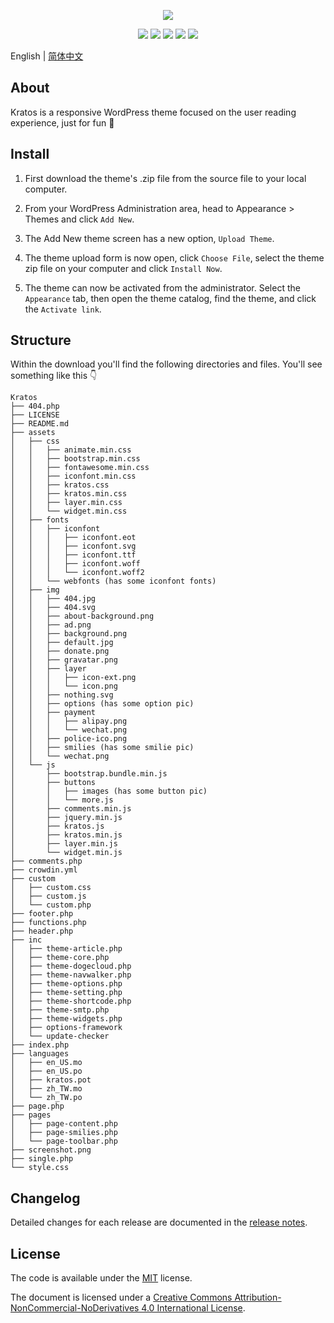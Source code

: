 <p align="center">
<img src="https://cdn.jsdelivr.net/gh/vtrois/kratos@3.2.4/assets/img/options/about.png">
</p>

<p align="center">
<img src="https://img.shields.io/badge/php-%3E%3D7.0.0-blue">
<img src="https://img.shields.io/badge/wordpress-v5.7%20tested-%234c1">
<a href="https://vtrois.crowdin.com/kratos" target="_blank"><img src="https://badges.crowdin.net/e/f1d1a7eaa6af337dba7aa4a39b28e67c/localized.svg"></a>
<a href="https://www.jsdelivr.com/package/gh/vtrois/kratos" target="_blank"><img src="https://data.jsdelivr.com/v1/package/gh/vtrois/kratos/badge?style=rounded"></a>
<img src="https://img.shields.io/github/license/vtrois/kratos?color=%234c1">
</p>

English | [简体中文](README.zh-CN.md)

## About

Kratos is a responsive WordPress theme focused on the user reading experience, just for fun 🎉

## Install

1. First download the theme's .zip file from the source file to your local computer.

2. From your WordPress Administration area, head to Appearance > Themes and click `Add New`.

3. The Add New theme screen has a new option, `Upload Theme`.

4. The theme upload form is now open, click `Choose File`, select the theme zip file on your computer and click `Install Now`.

5. The theme can now be activated from the administrator. Select the `Appearance` tab, then open the theme catalog, find the theme, and click the `Activate link`.

## Structure

Within the download you'll find the following directories and files. You'll see something like this 👇

```
Kratos
├── 404.php
├── LICENSE
├── README.md
├── assets
│   ├── css
│   │   ├── animate.min.css
│   │   ├── bootstrap.min.css
│   │   ├── fontawesome.min.css
│   │   ├── iconfont.min.css
│   │   ├── kratos.css
│   │   ├── kratos.min.css
│   │   ├── layer.min.css
│   │   └── widget.min.css
│   ├── fonts
│   │   ├── iconfont
│   │   │   ├── iconfont.eot
│   │   │   ├── iconfont.svg
│   │   │   ├── iconfont.ttf
│   │   │   ├── iconfont.woff
│   │   │   └── iconfont.woff2
│   │   └── webfonts (has some iconfont fonts)
│   ├── img
│   │   ├── 404.jpg
│   │   ├── 404.svg
│   │   ├── about-background.png
│   │   ├── ad.png
│   │   ├── background.png
│   │   ├── default.jpg
│   │   ├── donate.png
│   │   ├── gravatar.png
│   │   ├── layer
│   │   │   ├── icon-ext.png
│   │   │   └── icon.png
│   │   ├── nothing.svg
│   │   ├── options (has some option pic)
│   │   ├── payment
│   │   │   ├── alipay.png
│   │   │   └── wechat.png
│   │   ├── police-ico.png
│   │   ├── smilies (has some smilie pic)
│   │   └── wechat.png
│   └── js
│       ├── bootstrap.bundle.min.js
│       ├── buttons
│       │   ├── images (has some button pic)
│       │   └── more.js
│       ├── comments.min.js
│       ├── jquery.min.js
│       ├── kratos.js
│       ├── kratos.min.js
│       ├── layer.min.js
│       └── widget.min.js
├── comments.php
├── crowdin.yml
├── custom
│   ├── custom.css
│   ├── custom.js
│   └── custom.php
├── footer.php
├── functions.php
├── header.php
├── inc
│   ├── theme-article.php
│   ├── theme-core.php
│   ├── theme-dogecloud.php
│   ├── theme-navwalker.php
│   ├── theme-options.php
│   ├── theme-setting.php
│   ├── theme-shortcode.php
│   ├── theme-smtp.php
│   ├── theme-widgets.php
│   ├── options-framework
│   └── update-checker
├── index.php
├── languages
│   ├── en_US.mo
│   ├── en_US.po
│   ├── kratos.pot
│   ├── zh_TW.mo
│   └── zh_TW.po
├── page.php
├── pages
│   ├── page-content.php
│   ├── page-smilies.php
│   └── page-toolbar.php
├── screenshot.png
├── single.php
└── style.css
```

## Changelog

Detailed changes for each release are documented in the [release notes](https://github.com/vtrois/kratos/releases).

## License

The code is available under the [MIT](https://github.com/vtrois/kratos/blob/main/LICENSE) license.

The document is licensed under a [Creative Commons Attribution-NonCommercial-NoDerivatives 4.0 International License](http://creativecommons.org/licenses/by-nc-nd/4.0/).